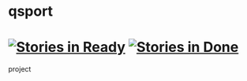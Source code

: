 qsport
======
[![Stories in Ready](https://badge.waffle.io/nurzhol/qsport.svg?label=ready&title=Ready)](http://waffle.io/nurzhol/qsport)
[![Stories in Done](https://badge.waffle.io/nurzhol/qsport.svg?label=closed&title=Done)](http://waffle.io/nurzhol/qsport)
======

project